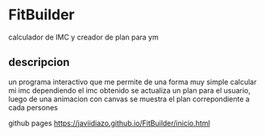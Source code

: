 # FitBuilder
calculador de IMC y creador de plan para ym
## descripcion
un programa interactivo que me permite de una forma muy simple calcular mi imc
dependiendo el imc obtenido se actualiza un plan para el usuario, luego de una animacion con canvas se muestra el plan correpondiente a cada persones

github pages https://javiidiazo.github.io/FitBuilder/inicio.html
